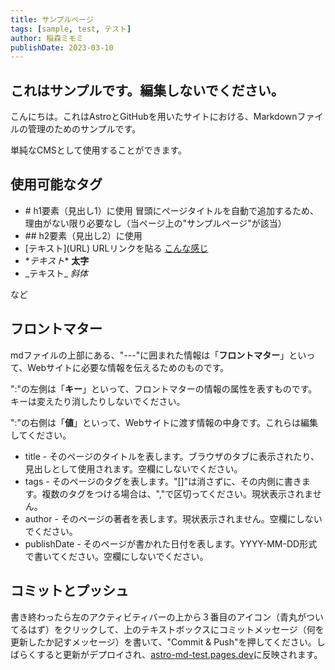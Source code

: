 ```yaml
---
title: サンプルページ
tags: [sample, test, テスト]
author: 稲森ミモミ
publishDate: 2023-03-10
---
```


## これはサンプルです。編集しないでください。

こんにちは。これはAstroとGitHubを用いたサイトにおける、Markdownファイルの管理のためのサンプルです。

単純なCMSとして使用することができます。

## 使用可能なタグ

- \#   h1要素（見出し1）に使用 冒頭にページタイトルを自動で追加するため、理由がない限り必要なし（当ページ上の"サンプルページ"が該当）
- \##  h2要素（見出し2）に使用
- \[テキスト](URL) URLリンクを貼る [こんな感じ](/)
- \**テキスト** **太字**
- \_テキスト_ _斜体_

など

## フロントマター

mdファイルの上部にある、"---"に囲まれた情報は「**フロントマター**」といって、Webサイトに必要な情報を伝えるためのものです。

":"の左側は「**キー**」といって、フロントマターの情報の属性を表すものです。キーは変えたり消したりしないでください。

":"の右側は「**値**」といって、Webサイトに渡す情報の中身です。これらは編集してください。

- title - そのページのタイトルを表します。ブラウザのタブに表示されたり、見出しとして使用されます。空欄にしないでください。
- tags - そのページのタグを表します。"[]"は消さずに、その内側に書きます。複数のタグをつける場合は、","で区切ってください。現状表示されません。
- author - そのページの著者を表します。現状表示されません。空欄にしないでください。
- publishDate - そのページが書かれた日付を表します。YYYY-MM-DD形式で書いてください。空欄にしないでください。

## コミットとプッシュ

書き終わったら左のアクティビティバーの上から３番目のアイコン（青丸がついてるはず）をクリックして、上のテキストボックスにコミットメッセージ（何を更新したか記すメッセージ）を書いて、"Commit & Push"を押してください。しばらくすると更新がデプロイされ、[astro-md-test.pages.dev](astro-md-test.pages.dev)に反映されます。
